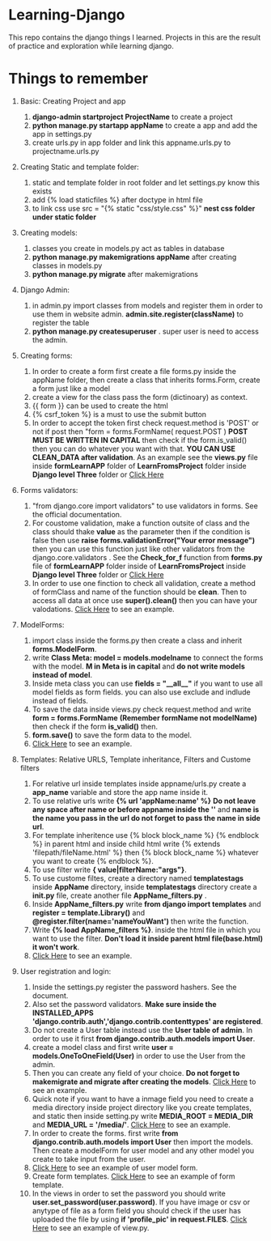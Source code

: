 # Learning-Django
This repo contains the django things I learned. Projects in this are the result of practice and exploration while learning django.


# Things to remember
1. Basic: Creating Project and app 
    1. **django-admin startproject ProjectName** to create a project
    2. **python manage.py startapp appName** to create a app and add the app in settings.py
    3. create urls.py in app folder and link this appname.urls.py to projectname.urls.py
2. Creating Static and template folder:
    1. static and template folder in root folder and let settings.py know this exists
    2. add {% load staticfiles %} after doctype in html file
    3. to link css use src = "{% static "css/style.css" %}" **nest css folder under static folder**  
3. Creating models:
    1. classes you create in models.py act as tables in database
    2. **python manage.py makemigrations appName** after creating classes in models.py
    3. **python manage.py migrate** after makemigrations
4. Django Admin:
    1. in admin.py import classes from models and register them in order to use them in website admin. **admin.site.register(className)** to register the table
    2. **python manage.py createsuperuser** . super user is need to access the admin.
5. Creating forms:
    1. In order to create a form first create a file forms.py inside the appName folder, then create a class that inherits forms.Form, create a form just like a model
    2. create a view for the class pass the form (dictinoary) as context.
    3. {{ form }} can be used to create the html
    4. {% csrf_token %} is a must to use the submit button
    5. In order to accept the token first check request.method is 'POST' or not if post then "form = forms.FormName( request.POST ) **POST MUST BE WRITTEN IN CAPITAL** then check if the form.is_valid() then you can do whatever you want with that. **YOU CAN USE CLEAN_DATA after validation**. As an example see the **views.py** file inside **formLearnAPP** folder of **LearnFromsProject** folder inside **Django level Three** folder or [Click Here](https://github.com/FazleRabbbiferdaus172/Exploring-Djanogo/blob/main/Django%20level%20three/LearnFormsProject/formLearnApp/views.py)
6. Forms validators:
    1. "from django.core import validators" to use validators in forms. See the official documentation.
    2. For coustome validation, make a function outsite of class and the class should thake **value** as the parameter then if the condition is false then use **raise forms.validationError("Your error message")** then you can use this function just like other validators from the django.core.validators . See the **Check_for_f** function from **forms.py** file of **formLearnAPP** folder inside of **LearnFromsProject** inside **Django level Three** folder or [Click Here](https://github.com/FazleRabbbiferdaus172/Exploring-Djanogo/blob/main/Django%20level%20three/LearnFormsProject/formLearnApp/forms.py)
    3. In order to use one finction to check all validation, create a method of formClass and name of the function should be **clean**. Then to access all data at once use **super().clean()** then you can have your valodations. [Click Here](https://github.com/FazleRabbbiferdaus172/Exploring-Djanogo/blob/main/Django%20level%20three/LearnFormsProject/formLearnApp/forms.py) to see an example.
7. ModelForms:
    1. import class inside the forms.py then create a class and inherit **forms.ModelForm**.
    2. write **Class Meta: model = models.modelname** to connect the forms with the model. **M in Meta is in capital** and **do not write models instead of model**.
    3. Inside meta class you can use **fields = "\_\_all\_\_"** if you want to use all model fields as form fields. you can also use exclude and indlude instead of fields.
    4. To save the data inside views.py check request.method and write **form = forms.FormName** **(Remember formName not modelName)** then check if the form **is_valid()** then.
    5. **form.save()** to save the form data to the model. 
    6. [Click Here](https://github.com/FazleRabbbiferdaus172/Exploring-Djanogo/tree/main/Django%20level%20three/ExerciseModelForms) to see an example.
8. Templates: Relative URLS, Template inheritance, Filters and Custome filters 
    1. For relative url inside templates inside appname/urls.py create a **app_name** variable and store the app name inside it.
    2. To use relative urls write **{% url 'appName:name' %}** **Do not leave any space after name or before appname inside the ''** and **name is the name you pass in the url do not forget to pass the name in side url**.
    3. For template inheritence use {% block block_name %} {% endblock %} in parent html and inside child html write {% extends 'filepath/fileName.html' %} then {% block block_name %} whatever you want to create {% endblock %}.
    4. To use filter write  **{ value|filterName:"args"}**.
    5. To use custome filtes, create a directory named **templatestags** inside **AppName** directory, inside **templatestags** directory create a **__init__.py** file, create another file **AppName_filters.py** .
    6. Inside **AppName_filters.py** write **from django import templates** and **register = template.Library()** and **@register.filter(name='nameYouWant')** then write the function.
    7. Write **{% load AppName_filters %}**. inside the html file in which you want to use the filter. **Don't load it inside parent html file(base.html) it won't work**.
    8. [Click Here](https://github.com/FazleRabbbiferdaus172/Exploring-Djanogo/tree/main/Django%20level%20Four/TemplateLearnProject) to see an example.

9. User registration and login:
    1. Inside the settings.py register the password hashers. See the document.
    2. Also set the password validators. **Make sure inside the INSTALLED_APPS  'django.contrib.auth','django.contrib.contenttypes' are registered**.
    3. Do not create a User table instead use the **User table of admin**. In order to use it first **from django.contrib.auth.models import User**.
    4. create a model class and first write **user = models.OneToOneField(User)** in order to use the User from the admin.
    5. Then you can create any field of your choice. **Do not forget to makemigrate and migrate after creating the models**. [Click Here](https://github.com/FazleRabbbiferdaus172/Exploring-Djanogo/blob/main/Django%20level%20Five/Basic_Project/basic_app/models.py) to see an example.
    6. Quick note if you want to have a inmage field you need to create a media directory inside project directory like you create templates, and static then inside setting.py write  **MEDIA_ROOT = MEDIA_DIR** and **MEDIA_URL = '/media/'**. [Click Here](https://github.com/FazleRabbbiferdaus172/Exploring-Djanogo/blob/main/Django%20level%20Five/Basic_Project/Basic_Project/settings.py) to see an example.
    7. In order to create the forms. first write **from django.contrib.auth.models import User** then import the models. Then create a modelForm for user model and any other model you create to take input from the user.
    8. [Click Here](https://github.com/FazleRabbbiferdaus172/Exploring-Djanogo/blob/main/Django%20level%20Five/Basic_Project/basic_app/forms.py) to see an example of user model form.
    9. Create form templates. [Click Here](https://github.com/FazleRabbbiferdaus172/Exploring-Djanogo/blob/main/Django%20level%20Five/Basic_Project/templates/basic_app/registration.html) to see an example of form template.
    10. In the views in order to set the password you should write **user.set_password(user.password)**. If you have image or csv or anytype of file as a form field you should check if the user has uploaded the file by using **if 'profile_pic' in request.FILES**. [Click Here](https://github.com/FazleRabbbiferdaus172/Exploring-Djanogo/blob/main/Django%20level%20Five/Basic_Project/basic_app/views.py) to see an example of view.py.

